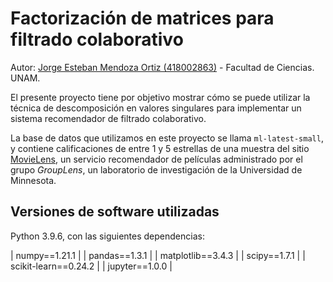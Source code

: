 # Factorización de matrices para filtrado colaborativo
Autor: [Jorge Esteban Mendoza Ortiz (418002863)](mailto:esteban.mendoza@ciencias.unam.mx) - Facultad de Ciencias. UNAM.

El presente proyecto tiene por objetivo mostrar cómo se puede utilizar la técnica de descomposición en valores singulares para implementar un sistema recomendador de filtrado colaborativo. 

La base de datos que utilizamos en este proyecto se llama `ml-latest-small`, y contiene calificaciones de entre 1 y 5 estrellas de una muestra del sitio [MovieLens](http://movielens.org), un servicio recomendador de películas administrado por el grupo _GroupLens_, un laboratorio de investigación de la Universidad de Minnesota.

## Versiones de software utilizadas

Python 3.9.6, con las siguientes dependencias:

| numpy==1.21.1        |
| pandas==1.3.1        |
| matplotlib==3.4.3    |
| scipy==1.7.1         |
| scikit-learn==0.24.2 |
| jupyter==1.0.0       |
